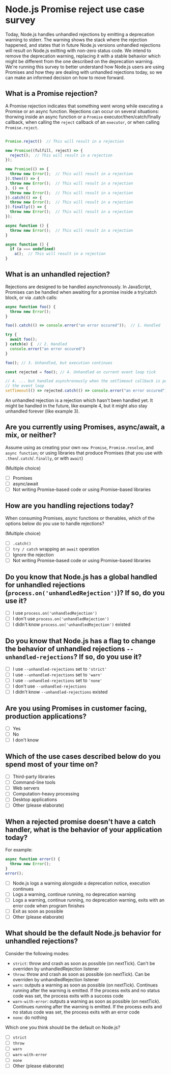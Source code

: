 # Node.js Promise reject use case survey

Today, Node.js handles unhandled rejections by emitting a deprecation warning to stderr. The warning shows the stack where the rejection happened, and states that in future Node.js versions unhandled rejections will result on Node.js exitting with non-zero status code. We intend to remove the deprecation warning, replacing it with a stable behavior which might be different from the one described on the deprecation warning. We're running this survey to better understand how Node.js users are using Promises and how they are dealing with unhandled rejections today, so we can make an informed decision on how to move forward.

## What is a Promise rejection?

A Promise rejection indicates that something went wrong while executing a Promise or an async function. Rejections can occur on several situations: thorwing inside an async function or a `Promise` executor/then/catch/finally callback, when calling the `reject` callback of an `executor`, or when calling `Promise.reject`.

```js

Promise.reject()  // This will result in a rejection

new Promise((fulfill, reject) => {
  reject();  // This will result in a rejection
});

new Promise(() => {
  throw new Error();  // This will result in a rejection
}).then(() => {
  throw new Error();  // This will result in a rejection
}, () => {
  throw new Error();  // This will result in a rejection
}).catch(() => {
  throw new Error();  // This will result in a rejection
}).finally(() => {
  throw new Error();  // This will result in a rejection
});

async function () {
  throw new Error();  // This will result in a rejection
}

async function () {
  if (a === undefined)
    a();  // This will result in a rejection
}
```

## What is an unhandled rejection?

Rejections are designed to be handled asynchronously. In JavaScript, Promises can be handled when awaiting for a promise inside a try/catch block, or via .catch calls:


```js
async function foo() {
  throw new Error();
}

foo().catch(() => console.error("an error occured"));  // 1. Handled

try {
  await foo();
} catch(e) {  // 2. Handled
  console.error("an error occured")
}

foo(); // 3. Unhandled, but execution continues

const rejected = foo(); // 4. Unhandled on current event loop tick

// 4. ... but handled asynchronously when the setTimeout callback is popped from
// the event loop
setTimeout(() => rejected.catch(() => console.error("an error occured")), 100);
```

An unhandled rejection is a rejection which hasn't been handled yet. It might be handled in the future, like example 4, but it might also stay unhandled forever (like example 3).

## Are you currently using Promises, async/await, a mix, or neither?

Assume using as creating your own `new Promise`, `Promise.resolve`, and `async function`; or using libraries that produce Promises (that you use with `.then`/`.catch`/`.finally`, or with `await`)

(Multiple choice)

  - [ ] Promises
  - [ ] async/await
  - [ ] Not writing Promise-based code or using Promise-based libraries

## How are you handling rejections today?

When consuming Promises, async functions or thenables, which of the options below do you use to handle rejections?

(Multiple choice)

  - [ ] `.catch()`
  - [ ] `try / catch` wrapping an `await` operation
  - [ ] Ignore the rejection
  - [ ] Not writing Promise-based code or using Promise-based libraries

## Do you know that Node.js has a global handled for unhandled rejections (`process.on('unhandledRejection')`)? If so, do you use it?
 
  - [ ] I use `process.on('unhandledRejection')`
  - [ ] I don't use `process.on('unhandledRejection')`
  - [ ] I didn't know `process.on('unhandledRejection')` existed

## Do you know that Node.js has a flag to change the behavior of unhandled rejections `--unhandled-rejections`? If so, do you use it?

  - [ ] I use `--unhandled-rejections` set to `'strict'`
  - [ ] I use `--unhandled-rejections` set to `'warn'`
  - [ ] I use `--unhandled-rejections` set to `'none'`
  - [ ] I don't use `--unhandled-rejections`
  - [ ] I didn't know `--unhandled-rejections` existed

## Are you using Promises in customer facing, production applications?

  - [ ] Yes
  - [ ] No
  - [ ] I don't know

## Which of the use cases described below do you spend most of your time on?

  - [ ] Third-party libraries
  - [ ] Command-line tools
  - [ ] Web servers
  - [ ] Computation-heavy processing
  - [ ] Desktop applications
  - [ ] Other (please elaborate)

## When a rejected promise doesn't have a catch handler, what is the behavior of your application today? 

For example:

```js
async function error() {
  throw new Error();
}
error();
```

  - [ ] Node.js logs a warning alongside a deprecation notice, execution continues
  - [ ] Logs a warning, continue running, no deprecation warning
  - [ ] Logs a warning, continue running, no deprecation warning, exits with an error code when program finishes
  - [ ] Exit as soon as possible
  - [ ] Other (please elaborate)

## What should be the default Node.js behavior for unhandled rejections?

Consider the following modes:

  - `strict`: throw and crash as soon as possible (on nextTick). Can't be overriden by unhandledRejection listener
  - `throw`: throw and crash as soon as possible (on nextTick). Can be overriden by unhandledRejection listener
  - `warn`: outputs a warning as soon as possible (on nextTick). Continues running after the warning is emitted. If the process exits and no status code was set, the process exits with a success code
  - `warn-with-error`: outputs a warning as soon as possible (on nextTick). Continues running after the warning is emitted. If the process exits and no status code was set, the process exits with an error code
  - `none`: do nothing

Which one you think should be the default on Node.js?

  - [ ] `strict`
  - [ ] `throw`
  - [ ] `warn`
  - [ ] `warn-with-error`
  - [ ] `none`
  - [ ] Other (please elaborate)
